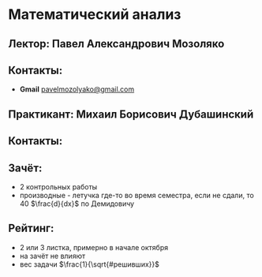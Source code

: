 # Математический анализ

## Лектор: Павел Александрович Мозоляко
## Контакты:
* **Gmail** pavelmozolyako@gmail.com

## Практикант: Михаил Борисович Дубашинский
## Контакты:


## Зачёт:
- 2 контрольных работы
- производные - летучка где-то во время семестра, если не сдали, то 40 $\frac{d}{dx}$ по Демидовичу

## Рейтинг:
- 2 или 3 листка, примерно в начале октября
- на зачёт не влияют
- вес задачи $\frac{1}{\sqrt{#решивших}}$